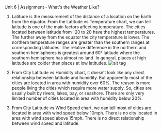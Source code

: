 
Unit 6 | Assignment - What's the Weather Like?

1.	Latitude is the measurement of the distance of a location on the Earth from the equator. From the Latitude vs Temperature chart, we can tell latitude is one of the main factors affecting temperature. The cities located between latitude from -20 to 20 have the highest temperatures. The further away from the equator the city temperature is lower. The northern temperature ranges are greater than the southern ranges at corresponding latitudes. The relative difference in the northern and southern hemispheres is greatest around 60° latitude where the southern hemisphere has almost no land. In general, places at high latitudes are colder than places at low latitudes.
![alt tag](../Temperature_to_Latitude.png)                        
2.	From City Latitude vs Humidity chart, it doesn’t look like any direct relationship between latitude and humidity.  But apparently most of the cities are located in area with humidity over 60%. The reason is more people living the cities which require more water supply. So, cities are usually built by rivers, lakes, bay, or seashore. There are only very limited number of cities located in area with humidity below 20%.

3.	From City Latitude vs Wind Speed chart, we can tell most of cities are located in area with wind speed below 10mph. There is no city located in area with wind speed above 15mph. There is no direct relationship between wind speed and latitude. 

